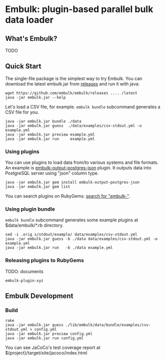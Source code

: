 # Embulk: plugin-based parallel bulk data loader

## What's Embulk?

TODO

## Quick Start

The single-file package is the simplest way to try Embulk. You can download the latest embulk.jar from [releases]() and run it with java:

```
wget https://github.com/embulk/embulk/releases .... /latest
java -jar embulk.jar --help
```

Let's load a CSV file, for example. `embulk bundle` subcommand generates a CSV file for you.

```
java -jar embulk.jar bundle ./data
java -jar embulk.jar guess  ./data/examples/csv-stdout.yml -o example.yml
java -jar embulk.jar preview example.yml
java -jar embulk.jar run     example.yml
```

### Using plugins

You can use plugins to load data from/to various systems and file formats.
An example is [embulk-output-postgres-json]() plugin. It outputs data into PostgreSQL server using "json" column type.

```
java -jar embulk.jar gem install embulk-output-postgres-json
java -jar embulk.jar gem list
```

You can search plugins on RubyGems: [search for "embulk-"](https://rubygems.org/search?utf8=%E2%9C%93&query=embulk-).

### Using plugin bundle

`embulk bundle` subcommand generates some example plugins at $data/embulk/\*.rb directory.

```
sed -i .orig s/stdout/example/ data/examples/csv-stdout.yml
java -jar embulk.jar guess -b ./data data/examples/csv-stdout.yml -o example.yml
java -jar embulk.jar run   -b ./data example.yml
```

### Releasing plugins to RubyGems

TODO: documents

```
embulk-plugin-xyz
```

## Embulk Development

### Build

```
rake
java -jar embulk.jar guess ./lib/embulk/data/bundle/examples/csv-stdout.yml > config.yml
java -jar embulk.jar preview config.yml
java -jar embulk.jar run config.yml
```

You can see JaCoCo's test coverage report at ${project}/target/site/jacoco/index.html

